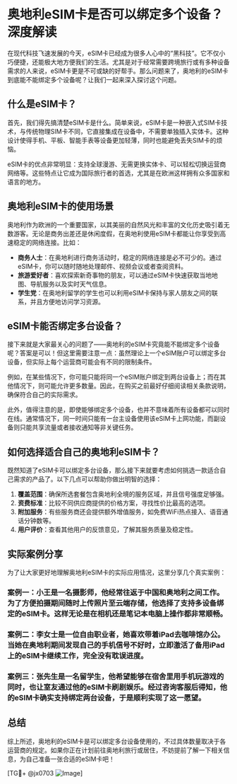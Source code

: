 # 奥地利eSIM卡是否可以绑定多个设备？深度解读

在现代科技飞速发展的今天，eSIM卡已经成为很多人心中的“黑科技”。它不仅小巧便捷，还能极大地方便我们的生活。尤其是对于经常需要跨境旅行或有多种设备需求的人来说，eSIM卡更是不可或缺的好帮手。那么问题来了，奥地利的eSIM卡到底能不能绑定多个设备呢？让我们一起来深入探讨这个问题。

## 什么是eSIM卡？

首先，我们得先搞清楚eSIM卡是什么。简单来说，eSIM卡是一种嵌入式SIM卡技术，与传统物理SIM卡不同，它直接集成在设备中，不需要单独插入实体卡。这种设计使得手机、平板、智能手表等设备更加轻薄，同时也能避免丢失SIM卡的烦恼。

eSIM卡的优点非常明显：支持全球漫游、无需更换实体卡、可以轻松切换运营商网络等。这些特点让它成为国际旅行者的首选，尤其是在欧洲这样拥有众多国家和语言的地方。

## 奥地利eSIM卡的使用场景

奥地利作为欧洲的一个重要国家，以其美丽的自然风光和丰富的文化历史吸引着无数游客。无论是商务出差还是休闲度假，在奥地利使用eSIM卡都能让你享受到高速稳定的网络连接。比如：

- **商务人士**：在奥地利进行商务活动时，稳定的网络连接是必不可少的。通过eSIM卡，你可以随时随地处理邮件、视频会议或者查阅资料。
- **旅游爱好者**：喜欢探索新奇事物的朋友，可以通过eSIM卡快速获取当地地图、导航服务以及实时天气信息。
- **学生党**：在奥地利留学的学生也可以利用eSIM卡保持与家人朋友之间的联系，并且方便地访问学习资源。

## eSIM卡能否绑定多台设备？

接下来就是大家最关心的问题了——奥地利的eSIM卡究竟能不能绑定多个设备呢？答案是可以！但这里需要注意一点：虽然理论上一个eSIM账户可以绑定多台设备，但实际上每个运营商可能会有不同的限制条件。

例如，在某些情况下，你可能只能将同一个eSIM账户绑定到两台设备上；而在其他情况下，则可能允许更多数量。因此，在购买之前最好仔细阅读相关条款说明，确保符合自己的实际需求。

此外，值得注意的是，即使能够绑定多个设备，也并不意味着所有设备都可以同时在线。通常情况下，同一时间只能有一台主设备使用该eSIM卡上网功能，而副设备则只能共享流量或者接收通知等非关键任务。

## 如何选择适合自己的奥地利eSIM卡？

既然知道了eSIM卡可以绑定多台设备，那么接下来就要考虑如何挑选一款适合自己需求的产品了。以下几点可以帮助你做出明智的选择：

1. **覆盖范围**：确保所选套餐包含奥地利全境的服务区域，并且信号强度足够强。
2. **资费标准**：比较不同供应商提供的价格方案，寻找性价比最高的选项。
3. **附加服务**：有些服务商还会提供额外增值服务，如免费WiFi热点接入、语音通话分钟数等。
4. **用户评价**：查看其他用户的反馈意见，了解其服务质量及稳定性。

## 实际案例分享

为了让大家更好地理解奥地利eSIM卡的实际应用情况，这里分享几个真实案例：

### 案例一：小王是一名摄影师，他经常往返于中国和奥地利之间工作。为了方便拍摄期间随时上传照片至云端存储，他选择了支持多设备绑定的eSIM卡。这样无论是在相机还是笔记本电脑上操作都非常顺畅。

### 案例二：李女士是一位自由职业者，她喜欢带着iPad去咖啡馆办公。当她在奥地利期间发现自己的手机信号不好时，立即激活了备用iPad上的eSIM卡继续工作，完全没有耽误进度。

### 案例三：张先生是一名留学生，他希望能够在宿舍里用手机玩游戏的同时，也让室友通过他的eSIM卡刷剧娱乐。经过咨询客服后得知，他的eSIM卡确实支持绑定两台设备，于是顺利实现了这一愿望。

## 总结

综上所述，奥地利的eSIM卡是可以绑定多台设备使用的，不过具体数量取决于各运营商的规定。如果你正在计划前往奥地利旅行或居住，不妨提前了解一下相关信息，为自己准备一张合适的eSIM卡吧！

[TG💪+ @jx0703 ![Image](https://github.com/user-attachments/assets/dbca1d08-cadb-493c-b0ec-ad6f7a83f270)]